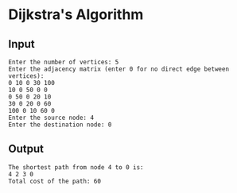 # Dijkstra's Algorithm

## Input
```text
Enter the number of vertices: 5
Enter the adjacency matrix (enter 0 for no direct edge between vertices):
0 10 0 30 100
10 0 50 0 0
0 50 0 20 10
30 0 20 0 60
100 0 10 60 0
Enter the source node: 4
Enter the destination node: 0
```

## Output
```text
The shortest path from node 4 to 0 is: 
4 2 3 0 
Total cost of the path: 60
```